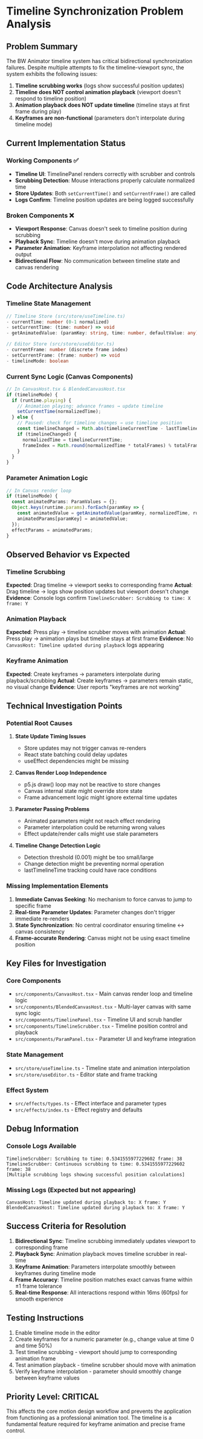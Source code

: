 # Timeline Synchronization Problem Analysis

## Problem Summary

The BW Animator timeline system has critical bidirectional synchronization failures. Despite multiple attempts to fix the timeline-viewport sync, the system exhibits the following issues:

1. **Timeline scrubbing works** (logs show successful position updates)
2. **Timeline does NOT control animation playback** (viewport doesn't respond to timeline position)
3. **Animation playback does NOT update timeline** (timeline stays at first frame during play)
4. **Keyframes are non-functional** (parameters don't interpolate during timeline mode)

## Current Implementation Status

### Working Components ✅
- **Timeline UI**: TimelinePanel renders correctly with scrubber and controls
- **Scrubbing Detection**: Mouse interactions properly calculate normalized time
- **Store Updates**: Both `setCurrentTime()` and `setCurrentFrame()` are called
- **Logs Confirm**: Timeline position updates are being logged successfully

### Broken Components ❌
- **Viewport Response**: Canvas doesn't seek to timeline position during scrubbing
- **Playback Sync**: Timeline doesn't move during animation playback
- **Parameter Animation**: Keyframe interpolation not affecting rendered output
- **Bidirectional Flow**: No communication between timeline state and canvas rendering

## Code Architecture Analysis

### Timeline State Management
```typescript
// Timeline Store (src/store/useTimeline.ts)
- currentTime: number (0-1 normalized)
- setCurrentTime: (time: number) => void
- getAnimatedValue: (paramKey: string, time: number, defaultValue: any) => any

// Editor Store (src/store/useEditor.ts)
- currentFrame: number (discrete frame index)
- setCurrentFrame: (frame: number) => void
- timelineMode: boolean
```

### Current Sync Logic (Canvas Components)
```typescript
// In CanvasHost.tsx & BlendedCanvasHost.tsx
if (timelineMode) {
  if (runtime.playing) {
    // Animation playing: advance frames → update timeline
    setCurrentTime(normalizedTime);
  } else {
    // Paused: check for timeline changes → use timeline position
    const timelineChanged = Math.abs(timelineCurrentTime - lastTimelineTime.current) > 0.001;
    if (timelineChanged) {
      normalizedTime = timelineCurrentTime;
      frameIndex = Math.round(normalizedTime * totalFrames) % totalFrames;
    }
  }
}
```

### Parameter Animation Logic
```typescript
// In Canvas render loop
if (timelineMode) {
  const animatedParams: ParamValues = {};
  Object.keys(runtime.params).forEach(paramKey => {
    const animatedValue = getAnimatedValue(paramKey, normalizedTime, runtime.params[paramKey]);
    animatedParams[paramKey] = animatedValue;
  });
  effectParams = animatedParams;
}
```

## Observed Behavior vs Expected

### Timeline Scrubbing
**Expected**: Drag timeline → viewport seeks to corresponding frame
**Actual**: Drag timeline → logs show position updates but viewport doesn't change
**Evidence**: Console logs confirm `TimelineScrubber: Scrubbing to time: X frame: Y`

### Animation Playback
**Expected**: Press play → timeline scrubber moves with animation
**Actual**: Press play → animation plays but timeline stays at first frame
**Evidence**: No `CanvasHost: Timeline updated during playback` logs appearing

### Keyframe Animation
**Expected**: Create keyframes → parameters interpolate during playback/scrubbing
**Actual**: Create keyframes → parameters remain static, no visual change
**Evidence**: User reports "keyframes are not working"

## Technical Investigation Points

### Potential Root Causes

1. **State Update Timing Issues**
   - Store updates may not trigger canvas re-renders
   - React state batching could delay updates
   - useEffect dependencies might be missing

2. **Canvas Render Loop Independence**
   - p5.js draw() loop may not be reactive to store changes
   - Canvas internal state might override store state
   - Frame advancement logic might ignore external time updates

3. **Parameter Passing Problems**
   - Animated parameters might not reach effect rendering
   - Parameter interpolation could be returning wrong values
   - Effect update/render calls might use stale parameters

4. **Timeline Change Detection Logic**
   - Detection threshold (0.001) might be too small/large
   - Change detection might be preventing normal operation
   - lastTimelineTime tracking could have race conditions

### Missing Implementation Elements

1. **Immediate Canvas Seeking**: No mechanism to force canvas to jump to specific frame
2. **Real-time Parameter Updates**: Parameter changes don't trigger immediate re-renders
3. **State Synchronization**: No central coordinator ensuring timeline ↔ canvas consistency
4. **Frame-accurate Rendering**: Canvas might not be using exact timeline position

## Key Files for Investigation

### Core Components
- `src/components/CanvasHost.tsx` - Main canvas render loop and timeline logic
- `src/components/BlendedCanvasHost.tsx` - Multi-layer canvas with same sync logic
- `src/components/TimelinePanel.tsx` - Timeline UI and scrub handler
- `src/components/TimelineScrubber.tsx` - Timeline position control and playback
- `src/components/ParamPanel.tsx` - Parameter UI and keyframe integration

### State Management
- `src/store/useTimeline.ts` - Timeline state and animation interpolation
- `src/store/useEditor.ts` - Editor state and frame tracking

### Effect System
- `src/effects/types.ts` - Effect interface and parameter types
- `src/effects/index.ts` - Effect registry and defaults

## Debug Information

### Console Logs Available
```
TimelineScrubber: Scrubbing to time: 0.5341555977229602 frame: 38
TimelineScrubber: Continuous scrubbing to time: 0.5341555977229602 frame: 38
[Multiple scrubbing logs showing successful position calculations]
```

### Missing Logs (Expected but not appearing)
```
CanvasHost: Timeline updated during playback to: X frame: Y
BlendedCanvasHost: Timeline updated during playback to: X frame: Y
```

## Success Criteria for Resolution

1. **Bidirectional Sync**: Timeline scrubbing immediately updates viewport to corresponding frame
2. **Playback Sync**: Animation playback moves timeline scrubber in real-time
3. **Keyframe Animation**: Parameters interpolate smoothly between keyframes during timeline mode
4. **Frame Accuracy**: Timeline position matches exact canvas frame within ±1 frame tolerance
5. **Real-time Response**: All interactions respond within 16ms (60fps) for smooth experience

## Testing Instructions

1. Enable timeline mode in the editor
2. Create keyframes for a numeric parameter (e.g., change value at time 0 and time 50%)
3. Test timeline scrubbing - viewport should jump to corresponding animation frame
4. Test animation playback - timeline scrubber should move with animation
5. Verify keyframe interpolation - parameter should smoothly change between keyframe values

## Priority Level: CRITICAL

This affects the core motion design workflow and prevents the application from functioning as a professional animation tool. The timeline is a fundamental feature required for keyframe animation and precise frame control.